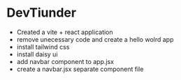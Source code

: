 # DevTiunder 

- Created a vite + react application
- remove unecessary code and create a hello wolrd app
- install tailwind css
- install daisy ui
- add navbar component to app.jsx
- create a navbar.jsx separate component file
